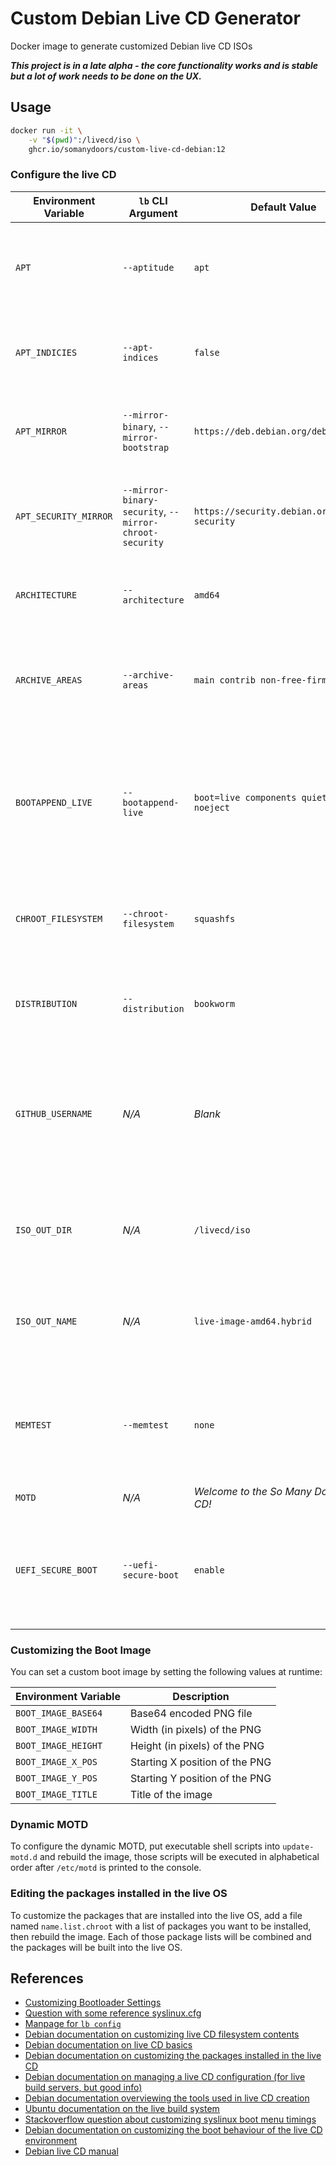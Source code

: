 # Custom Debian Live CD Generator

Docker image to generate customized Debian live CD ISOs

***This project is in a late alpha - the core functionality works and is stable but a lot of work needs to be done on the UX.***

## Usage

```bash
docker run -it \
    -v "$(pwd)":/livecd/iso \
    ghcr.io/somanydoors/custom-live-cd-debian:12
```

### Configure the live CD

| Environment Variable | `lb` CLI Argument | Default Value | Details |
| -------------------- | ------------ | ------------- | ------- |
| `APT` | `--aptitude` | `apt` | Controls which package manager to use in the live CD environment |
| `APT_INDICIES` | `--apt-indices` | `false` | Controls whether the APT index lists are included in the live ISO |
| `APT_MIRROR` | `--mirror-binary`, `--mirror-bootstrap` | `https://deb.debian.org/debian` | Controls which APT mirror packages will be pulled from |
| `APT_SECURITY_MIRROR` | `--mirror-binary-security`, `--mirror-chroot-security` | `https://security.debian.org/debian-security` | Controls which APT mirror security updates will be pulled from |
| `ARCHITECTURE` | `--architecture` | `amd64` | Controls which architecture the live CD is built for |
| `ARCHIVE_AREAS` | `--archive-areas` | `main contrib non-free-firmware` | Controls which areas of the APT repositories are searched for packages |
| `BOOTAPPEND_LIVE` | `--bootappend-live` | `boot=live components quiet splash noeject` | Space-separated list of kernel parameters to append to the default kernel command line for the live CD |
| `CHROOT_FILESYSTEM` | `--chroot-filesystem` | `squashfs` | Controls the filesystem for storing the live OS root filesystem on the ISO |
| `DISTRIBUTION` | `--distribution` | `bookworm` | Controls which version of Debian is installed in the live OS |
| `GITHUB_USERNAME` | *N/A* | *Blank* | If set to a GitHub username, the public keys for that account will be installed into the live CD `root` account at boot |
| `ISO_OUT_DIR` | *N/A* | `/livecd/iso` | Controls the path where the built ISO should be placed inside the container |
| `ISO_OUT_NAME` | *N/A* | `live-image-amd64.hybrid` | Controls the base name (without ISO extension) of the output ISO image |
| `MEMTEST` | `--memtest` | `none` | Controls which, if any, `memtest` binary is included as a boot option on the live CD boot menu |
| `MOTD` | *N/A* | *Welcome to the So Many Doors live CD!* | |
| `UEFI_SECURE_BOOT` | `--uefi-secure-boot` | `enable` | Controls whether the signed EFI binaries should be included in the live CD to support Secure Boot |

### Customizing the Boot Image

You can set a custom boot image by setting the following values at runtime:

| Environment Variable | Description |
| -------------------- | ----------- |
| `BOOT_IMAGE_BASE64` | Base64 encoded PNG file |
| `BOOT_IMAGE_WIDTH` | Width (in pixels) of the PNG |
| `BOOT_IMAGE_HEIGHT` | Height (in pixels) of the PNG |
| `BOOT_IMAGE_X_POS` | Starting X position of the PNG |
| `BOOT_IMAGE_Y_POS` | Starting Y position of the PNG |
| `BOOT_IMAGE_TITLE` | Title of the image |

### Dynamic MOTD

To configure the dynamic MOTD, put executable shell scripts into `update-motd.d` and rebuild the image, those scripts will be executed in alphabetical order after `/etc/motd` is printed to the console.

### Editing the packages installed in the live OS

To customize the packages that are installed into the live OS, add a file named `name.list.chroot` with a list of packages you want to be installed, then rebuild the image. Each of those package lists will be combined and the packages will be built into the live OS.

## References

- [Customizing Bootloader Settings](https://live-team.pages.debian.net/live-manual/html/live-manual/customizing-binary.en.html)
- [Question with some reference syslinux.cfg](https://unix.stackexchange.com/questions/657474/debian-livebuild-how-to-make-the-bootloader-to-directly-boot-to-live)
- [Manpage for `lb config`](https://manpages.debian.org/unstable/live-build/lb_config.1.en.html)
- [Debian documentation on customizing live CD filesystem contents](https://live-team.pages.debian.net/live-manual/html/live-manual/customizing-contents.en.html)
- [Debian documentation on live CD basics](https://live-team.pages.debian.net/live-manual/html/live-manual/the-basics.en.html)
- [Debian documentation on customizing the packages installed in the live CD](https://live-team.pages.debian.net/live-manual/html/live-manual/customizing-package-installation.en.html)
- [Debian documentation on managing a live CD configuration (for live build servers, but good info)](https://live-team.pages.debian.net/live-manual/html/live-manual/managing-a-configuration.en.html)
- [Debian documentation overviewing the tools used in live CD creation](https://live-team.pages.debian.net/live-manual/html/live-manual/overview-of-tools.en.html)
- [Ubuntu documentation on the live build system](https://wiki.ubuntu.com/Live-Build)
- [Stackoverflow question about customizing syslinux boot menu timings](https://unix.stackexchange.com/questions/32243/how-do-i-configure-syslinux-to-boot-immediately)
- [Debian documentation on customizing the boot behaviour of the live CD environment](https://live-team.pages.debian.net/live-manual/html/live-manual/customizing-run-time-behaviours.en.html)
- [Debian live CD manual](https://live-team.pages.debian.net/live-manual/html/live-manual/index.en.html)
